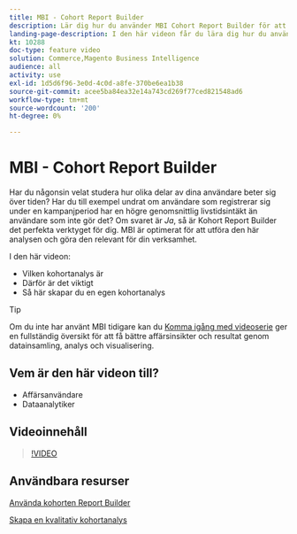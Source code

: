 ```yaml
---
title: MBI - Cohort Report Builder
description: Lär dig hur du använder MBI Cohort Report Builder för att skapa optimerade rapporter och analyser som är relevanta för din verksamhet.
landing-page-description: I den här videon får du lära dig hur du använder MBI Cohort Report Builder för att skapa optimerade rapporter och analyser som är relevanta för din verksamhet.
kt: 10288
doc-type: feature video
solution: Commerce,Magento Business Intelligence
audience: all
activity: use
exl-id: 1d5d6f96-3e0d-4c0d-a8fe-370be6ea1b38
source-git-commit: acee5ba84ea32e14a743cd269f77ced821548ad6
workflow-type: tm+mt
source-wordcount: '200'
ht-degree: 0%

---
```


# MBI - Cohort Report Builder

Har du någonsin velat studera hur olika delar av dina användare beter sig över tiden? Har du till exempel undrat om användare som registrerar sig under en kampanjperiod har en högre genomsnittlig livstidsintäkt än användare som inte gör det? Om svaret är _Ja_, så är Kohort Report Builder det perfekta verktyget för dig. MBI är optimerat för att utföra den här analysen och göra den relevant för din verksamhet.

I den här videon:

- Vilken kohortanalys är
- Därför är det viktigt
- Så här skapar du en egen kohortanalys

>[!TIP]
>
>Om du inte har använt MBI tidigare kan du [Komma igång med videoserie](1-overview.md) ger en fullständig översikt för att få bättre affärsinsikter och resultat genom datainsamling, analys och visualisering.

## Vem är den här videon till?

- Affärsanvändare
- Dataanalytiker

## Videoinnehåll

>[!VIDEO](https://video.tv.adobe.com/v/342407?quality=12&learn=on)

## Användbara resurser

[Använda kohorten Report Builder](https://docs.magento.com/mbi/data-analyst/dev-reports/cohort-rpt-bldr.html)

[Skapa en kvalitativ kohortanalys](https://docs.magento.com/mbi/data-analyst/dev-reports/create-qual-cohort-analysis.html)
